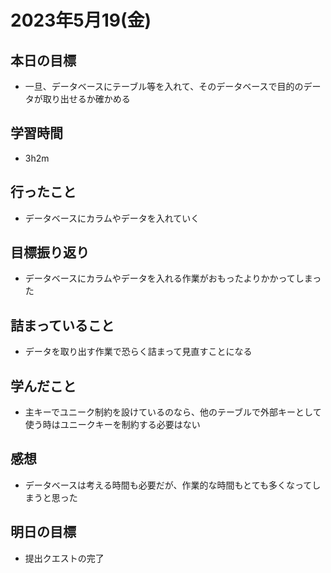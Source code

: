 # 2023年5月19(金)

## 本日の目標
- 一旦、データベースにテーブル等を入れて、そのデータベースで目的のデータが取り出せるか確かめる

## 学習時間
- 3h2m

## 行ったこと
- データベースにカラムやデータを入れていく
   
## 目標振り返り
- データベースにカラムやデータを入れる作業がおもったよりかかってしまった

## 詰まっていること
- データを取り出す作業で恐らく詰まって見直すことになる

## 学んだこと
- 主キーでユニーク制約を設けているのなら、他のテーブルで外部キーとして使う時はユニークキーを制約する必要はない

## 感想
- データベースは考える時間も必要だが、作業的な時間もとても多くなってしまうと思った

## 明日の目標
- 提出クエストの完了